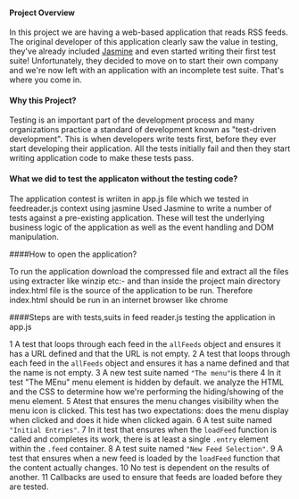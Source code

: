 #### Project Overview

In this project we are having a web-based application that reads RSS feeds. The original developer of this application clearly saw the value in testing, they've already included [Jasmine](http://jasmine.github.io/) and even started writing their first test suite! Unfortunately, they decided to move on to start their own company and we're now left with an application with an incomplete test suite. That's where you come in.


#### Why this Project?

Testing is an important part of the development process and many organizations practice a standard of development known as "test-driven development". This is when developers write tests first, before they ever start developing their application. All the tests initially fail and then they start writing application code to make these tests pass.

#### What we did to test the applicaton without the testing code?

The application contest is wriiten in app.js file which we tested in feedreader.js context using jasmine
Used Jasmine to write a number of tests against a pre-existing application. These will test the underlying business logic of the application as well as the event handling and DOM manipulation.

####How to open the application?

To run the application download the compressed file and extract all the files using extracter like winzip etc:- and than inside the project main directory
index.html file is the source of the application to be run.
Therefore index.html should be run in an internet browser like chrome


####Steps  are with tests,suits in feed reader.js testing the application in app.js

1 A test that loops through each feed in the `allFeeds` object and ensures it has a URL defined and that the URL is not empty.
2 A test that loops through each feed in the `allFeeds` object and ensures it has a name defined and that the name is not empty.
3 A new test suite named `"The menu"`is there
4 In it test "The MEnu" menu element is hidden by default. we analyze the HTML and the CSS to determine how we're performing the hiding/showing of the menu element.
5 Atest that ensures the menu changes visibility when the menu icon is clicked. This test has two expectations: does the menu display when clicked and does it hide when clicked again.
6 A test suite named `"Initial Entries"`.
7 In it test that ensures when the `loadFeed` function is called and completes its work, there is at least a single `.entry` element within the `.feed` container.
8 A test suite named `"New Feed Selection"`.
9 A test that ensures when a new feed is loaded by the `loadFeed` function that the content actually changes.
10  No test is dependent on the results of another.
11 Callbacks are used to ensure that feeds are loaded before they are tested.
